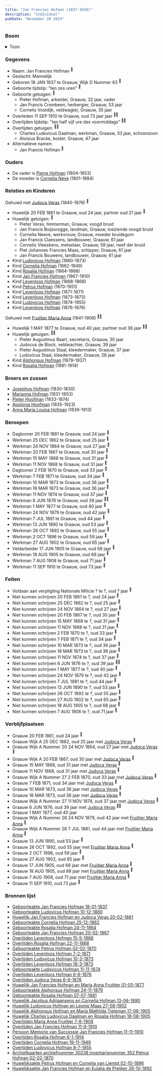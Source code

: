 ```yaml
---
title: "Jan Francies Hofman (1837-1910)"
description: "Individual"
pubDate: "November 20 2024"
---
```


### Boom
<details><summary>Toon</summary>

![test](https://www.plantuml.com/plantuml/svg/dLTjJzim4FxkNt4Q7_O9AKxYl224A5tBXdWJ0wHfcf2R6CX876Id88JuxxiIjw5EeMRVUhvSylZkkUUkkxhXgfbM9T5tXRpdYbSmuTdTZQgdCX_MPQsWKLngT0dPaDiY5v0LAYj5-rjKzyqJLAAQ2ANR8zq89UhcwLwGDs_DIgurF1C0sAjLBjJvRP7TIQ7rzdR52xcp0m5v8UGhdBv-IfCsuijf8PGIyBs-hhZy0bp33y_pV0gmCGh6RBo7Bts-BaIPly3sreHFdgucTTEKOci78XYFze0cNeZniX6oq5gyULhVJSloYilyAbErrfCQyM0O3U3uv1BZM03xYlFf8o8pS8Qrag8iE1oB1z71yH7EU6yKZ88FuE1J1W-TltSj5hpejz4GOvAmXsLxwr7aUI5lPfXJEBWunkS2xnNL655vAMoKnSrjyoJAidv4P2_496zpqpn13Fpkm4JYmSmLC3B_t06NC4OoP8NGTZq21eiwhgyBJU1Wy0esTau4fV1pT8htf5wNY0MqQLvd72w5uhh35BiKXIQXvmmYCacEem-BuNkcq15T50D9rIk62Jr4z0z5DhMpweU12yin8Ir58lUBOCpHu6nsamyeRgC9dKZEvcXyTpHfst1fc9eO418EkRmHCkTL1-sirdmLCkQ4B3Hj7ONkxUVFOv9UdZxe1p-CN2hNySIz3m8A9yFpjWy6rKnibp9qYB8aoxhk8ugTkCIG5x-Mxhk-UlsO1PnJqQWLl4wSicEI4xlJsWXtokZdSfEwu8ddUDpLkn-o7Wppd0gLz1fuVQ7wCUirY3bDMbJdjazYzzx28N1nE2iMWs69mYbSakCqQFio_L_ARWQR6Oqq86QgT0T6s3UDMbjsQDdCiYFBZYqxiUnqsMQUPLFBzeaP8fk_SJFBXVop06Rqt7OmOkJKTaJ4g9hjY8aH5zkH4DFfjYCbfkKi1rx7qDzsK6A8Q3lynG8mLjFYRuEh8XnnXGDY82Nl5e7KSH6WdreJOnXSx2D_lRxiBMrcHXtZkDi5sBkxmA2ylwsbNj67Jhl0OiR5wMTMp5OraTehLFETcSkSje6uxV4aSTVCgDqDKng-sucCcB9s1oQjXXY1PRU4PxrEG0VPnHq3_m7z0m00)
</details>

### Gegevens
- Naam: Jan Francies Hofman <sup><a href="../s00046/" style="text-decoration:none" title="Geboorteakte Jan Francies Hofman 18-01-1837">:link:</a></sup>
- Geslacht: Mannelijk
- Geboren 18 JAN 1837 te Graauw, Wijk D Nummer 63 <sup><a href="../s00046/" style="text-decoration:none" title="Geboorteakte Jan Francies Hofman 18-01-1837">:link:</a></sup>
- Geboorte tijdstip: "ten zes uren" <sup><a href="../s00046/" style="text-decoration:none" title="Geboorteakte Jan Francies Hofman 18-01-1837">:link:</a></sup>
- Geboorte getuigen: <sup><a href="../s00046/" style="text-decoration:none" title="Geboorteakte Jan Francies Hofman 18-01-1837">:link:</a></sup>
  - Pieter Hofman, arbeider, Graauw, 32 jaar, vader
  - Jan Francis Crombeen, herbergier, Graauw, 53 jaar
  - Cornelis Vostdijk, veldwagter, Graauw, 35 jaar
- Overleden 11 SEP 1910 te Graauw, oud 73 jaar jaar <sup><a href="../s00054/" style="text-decoration:none" title="Overlijden Jan Francies Hofman 11-9-1910">:link:</a><a href="../s00429/" style="text-decoration:none" title="Persoon Memorie van Successie Jan Francies Hofman 11-11-1910">:link:</a></sup>
- Overlijden tijdstip: "ten half vijf ure des voormiddags" <sup><a href="../s00054/" style="text-decoration:none" title="Overlijden Jan Francies Hofman 11-9-1910">:link:</a><a href="../s00429/" style="text-decoration:none" title="Persoon Memorie van Successie Jan Francies Hofman 11-11-1910">:link:</a></sup>
- Overlijden getuigen: <sup><a href="../s00054/" style="text-decoration:none" title="Overlijden Jan Francies Hofman 11-9-1910">:link:</a><a href="../s00429/" style="text-decoration:none" title="Persoon Memorie van Successie Jan Francies Hofman 11-11-1910">:link:</a></sup>
  - Charles Ludovicus Daalman, werkman, Graauw, 33 jaar, schoonzoon
  - Aloisius Bracke, koster, Graauw, 47 jaar
- Alternatieve namen:
  - Jan Francis Hofman <sup><a href="../s00410/" style="text-decoration:none" title="Geboorteakte Cornelia Hofman 25-12-1862">:link:</a></sup>

### Ouders
- De vader is [Pierre Hofman](../i00021/) (1804-1853)
- De moeder is [Cornelia Neve](../i00022/) (1801-1884)

### Relaties en Kinderen

Gehuwd met [Judoca Veras](../i00037/) (1840-1876) <sup><a href="../s00050/" style="text-decoration:none" title="Huwelijk Jan Francies Hofman en Judoca Veras 20-02-1861">:link:</a></sup>
- Huwelijk 20 FEB 1861 te Graauw, oud 24 jaar, partner oud 21 jaar <sup><a href="../s00050/" style="text-decoration:none" title="Huwelijk Jan Francies Hofman en Judoca Veras 20-02-1861">:link:</a></sup>
- Huwelijk getuigen:  <sup><a href="../s00050/" style="text-decoration:none" title="Huwelijk Jan Francies Hofman en Judoca Veras 20-02-1861">:link:</a></sup>
  - Pieter Veras, timmerman, Graauw, voogd bruid
  - Jan Francis Buijssrogge, landman, Graauw, toeziende voogd bruid
  - Cornelia Neeve, werkvrouw, Graauw, moeder bruidegom
  - Jan Francis Claessens, landbouwer, Graauw, 61 jaar
  - Cornelis Vleeskens, metselaar, Graauw, 59 jaar, neef der bruid
  - Piet Johannes Francies Maas, schipper, Graauw, 61 jaar
  - Jan Francis Bouwens, landbouwer, Graauw, 61 jaar
- Kind [Ludovicus Hofman](../i00243/) (1860-1873)
- Kind [Cornelia Hofman](../i00244/) (1862-1949)
- Kind [Rosalia Hofman](../i00245/) (1864-1868)
- Kind [Jan Francies Hofman](../i00246/) (1867-1910)
- Kind [Levenloos Hofman](../i00247/) (1868-1868)
- Kind [Petrus Hofman](../i00248/) (1870-1951)
- Kind [Levenloos Hofman](../i00249/) (1871-1871)
- Kind [Levenloos Hofman](../i00250/) (1873-1873)
- Kind [Ludovicus Hofman](../i00251/) (1874-1955)
- Kind [Levenloos Hofman](../i00252/) (1876-1876)

Gehuwd met [Fruijtier Maria Anna](../i00039/) (1841-1908) <sup><a href="../s00052/" style="text-decoration:none" title="Huwelijk Jan Francies Hofman en Maria Anna Fruijtier 01-05-1877">:link:</a><a href="../s00052/" style="text-decoration:none" title="Huwelijk Jan Francies Hofman en Maria Anna Fruijtier 01-05-1877">:link:</a></sup>
- Huwelijk 1 MAY 1877 te Graauw, oud 40 jaar, partner oud 36 jaar <sup><a href="../s00052/" style="text-decoration:none" title="Huwelijk Jan Francies Hofman en Maria Anna Fruijtier 01-05-1877">:link:</a><a href="../s00052/" style="text-decoration:none" title="Huwelijk Jan Francies Hofman en Maria Anna Fruijtier 01-05-1877">:link:</a></sup>
- Huwelijk getuigen:  <sup><a href="../s00052/" style="text-decoration:none" title="Huwelijk Jan Francies Hofman en Maria Anna Fruijtier 01-05-1877">:link:</a><a href="../s00052/" style="text-decoration:none" title="Huwelijk Jan Francies Hofman en Maria Anna Fruijtier 01-05-1877">:link:</a></sup>
  - Pieter Augustinus Baart, secretaris, Graauw, 30 jaar
  - Judocus de Block, veldwachter, Graauw, 39 jaar
  - Pieter Augustinus Staal, kleedermaker, Graauw, 37 jaar
  - Ludovicus Staal, kleedermaker, Graauw, 28 jaar
- Kind [Alphonsus Hofman](../i00253/) (1879-1937)
- Kind [Rosalia Hofman](../i00254/) (1881-1914)

### Broers en zussen
- [Josephus Hofman](../i00033/) (1830-1830)
- [Marianna Hofman](../i00034/) (1831-1853)
- [Pieter Hoofman](../i00013/) (1833-1874)
- [Apolonia Hoofman](../i00028/) (1835-1923)
- [Anna Maria Louisa Hofman](../i00036/) (1839-1913)

### Beroepen
- Daglooner 20 FEB 1861 te Graauw, oud 24 jaar <sup><a href="../s00050/" style="text-decoration:none" title="Huwelijk Jan Francies Hofman en Judoca Veras 20-02-1861">:link:</a></sup>
- Werkman 25 DEC 1862 te Graauw, oud 25 jaar <sup><a href="../s00410/" style="text-decoration:none" title="Geboorteakte Cornelia Hofman 25-12-1862">:link:</a></sup>
- Werkman 24 NOV 1864 te Graauw, oud 27 jaar <sup><a href="../s00411/" style="text-decoration:none" title="Geboorteakte Rosalia Hofman 24-11-1864">:link:</a></sup>
- Werkman 20 FEB 1867 te Graauw, oud 30 jaar <sup><a href="../s00412/" style="text-decoration:none" title="Geboorteakte Jan Francies Hofman 20-02-1867">:link:</a></sup>
- Werkman 15 MAY 1868 te Graauw, oud 31 jaar <sup><a href="../s00413/" style="text-decoration:none" title="Overlijden Levenloos Hofman 15-5-1868">:link:</a></sup>
- Werkman 11 NOV 1868 te Graauw, oud 31 jaar <sup><a href="../s00414/" style="text-decoration:none" title="Overlijden Rosalia Hofman 22-11-1868">:link:</a></sup>
- Daglooner 2 FEB 1870 te Graauw, oud 33 jaar <sup><a href="../s00415/" style="text-decoration:none" title="Geboorteakte Petrus Hofman 02-02-1870">:link:</a></sup>
- Werkman 7 FEB 1871 te Graauw, oud 34 jaar <sup><a href="../s00416/" style="text-decoration:none" title="Overlijden Levenloos Hofman 7-2-1871">:link:</a></sup>
- Werkman 10 MAR 1873 te Graauw, oud 36 jaar <sup><a href="../s00418/" style="text-decoration:none" title="Overlijden Ludovicus Hofman 10-3-1873">:link:</a></sup>
- Werkman 18 MAR 1873 te Graauw, oud 36 jaar <sup><a href="../s00417/" style="text-decoration:none" title="Overlijden Levenloos Hofman 18-3-1873">:link:</a></sup>
- Werkman 11 NOV 1874 te Graauw, oud 37 jaar <sup><a href="../s00419/" style="text-decoration:none" title="Geboorteakte Ludovicus Hofman 11-11-1874">:link:</a></sup>
- Werkman 6 JUN 1876 te Graauw, oud 39 jaar <sup><a href="../s00420/" style="text-decoration:none" title="Overlijden Levenloos Hofman 6-6-1876">:link:</a><a href="../s00421/" style="text-decoration:none" title="Overlijden Judoca Veras 6-6-1876">:link:</a></sup>
- Werkman 1 MAY 1877 te Graauw, oud 40 jaar <sup><a href="../s00052/" style="text-decoration:none" title="Huwelijk Jan Francies Hofman en Maria Anna Fruijtier 01-05-1877">:link:</a></sup>
- Werkman 24 NOV 1879 te Graauw, oud 42 jaar <sup><a href="../s00422/" style="text-decoration:none" title="Geboorteakte Alphonsus Hofman 24-11-1879">:link:</a></sup>
- Werkman 7 JUL 1881 te Graauw, oud 44 jaar <sup><a href="../s00423/" style="text-decoration:none" title="Geboorteakte Rosalia Hofman 07-07-1881">:link:</a></sup>
- Werkman 13 JUN 1890 te Graauw, oud 53 jaar <sup><a href="../s00424/" style="text-decoration:none" title="Huwelijk Jacobus Adriaansens en Cornelia Hofman 13-06-1890">:link:</a></sup>
- Werkman 26 OCT 1892 te Graauw, oud 55 jaar <sup><a href="../s00457/" style="text-decoration:none" title="Huwelijksakte Jan Francies Hofman en Eulalia de Preijker 26-10-1892">:link:</a></sup>
- Werkman 2 OCT 1896 te Graauw, oud 59 jaar <sup><a href="../s00455/" style="text-decoration:none" title="Huwelijksakte Petrus Hofman en Cornelia van Liempt 02-10-1896">:link:</a></sup>
- Werkman 27 AUG 1902 te Graauw, oud 65 jaar <sup><a href="../s00425/" style="text-decoration:none" title="Huwelijk Ludovicus Hofman en Leonie Maas 27-08-1902">:link:</a></sup>
- Veldarbeider 17 JUN 1905 te Graauw, oud 68 jaar <sup><a href="../s00426/" style="text-decoration:none" title="Huwelijk Alphonsus Hofman en Maria Mathilda Tieleman 17-06-1905">:link:</a></sup>
- Werkman 18 AUG 1905 te Graauw, oud 68 jaar <sup><a href="../s00427/" style="text-decoration:none" title="Huwelijk Charles Ludovicus Daalman en Rosalia Hofman 18-08-1905">:link:</a></sup>
- Werkman 7 AUG 1908 te Graauw, oud 71 jaar <sup><a href="../s00428/" style="text-decoration:none" title="Overlijden Maria Anna Fruijtier 7-8-1908">:link:</a></sup>
- Werkman 11 SEP 1910 te Graauw, oud 73 jaar <sup><a href="../s00054/" style="text-decoration:none" title="Overlijden Jan Francies Hofman 11-9-1910">:link:</a></sup>

### Feiten
- Voldaan aan verpligting Nationale Milicie ? te ?, oud ? jaar <sup><a href="../s00050/" style="text-decoration:none" title="Huwelijk Jan Francies Hofman en Judoca Veras 20-02-1861">:link:</a></sup>
- Niet kunnen schrijven 20 FEB 1861 te ?, oud 24 jaar <sup><a href="../s00050/" style="text-decoration:none" title="Huwelijk Jan Francies Hofman en Judoca Veras 20-02-1861">:link:</a></sup>
- Niet kunnen schrijven 25 DEC 1862 te ?, oud 25 jaar <sup><a href="../s00410/" style="text-decoration:none" title="Geboorteakte Cornelia Hofman 25-12-1862">:link:</a></sup>
- Niet kunnen schrijven 24 NOV 1864 te ?, oud 27 jaar <sup><a href="../s00411/" style="text-decoration:none" title="Geboorteakte Rosalia Hofman 24-11-1864">:link:</a></sup>
- Niet kunnen schrijven 20 FEB 1867 te ?, oud 30 jaar <sup><a href="../s00412/" style="text-decoration:none" title="Geboorteakte Jan Francies Hofman 20-02-1867">:link:</a></sup>
- Niet kunnen schrijven 15 MAY 1868 te ?, oud 31 jaar <sup><a href="../s00413/" style="text-decoration:none" title="Overlijden Levenloos Hofman 15-5-1868">:link:</a></sup>
- Niet kunnen schrijven 11 NOV 1868 te ?, oud 31 jaar <sup><a href="../s00414/" style="text-decoration:none" title="Overlijden Rosalia Hofman 22-11-1868">:link:</a></sup>
- Niet kunnen schrijven 2 FEB 1870 te ?, oud 33 jaar <sup><a href="../s00415/" style="text-decoration:none" title="Geboorteakte Petrus Hofman 02-02-1870">:link:</a></sup>
- Niet kunnen schrijven 7 FEB 1871 te ?, oud 34 jaar <sup><a href="../s00416/" style="text-decoration:none" title="Overlijden Levenloos Hofman 7-2-1871">:link:</a></sup>
- Niet kunnen schrijven 10 MAR 1873 te ?, oud 36 jaar <sup><a href="../s00418/" style="text-decoration:none" title="Overlijden Ludovicus Hofman 10-3-1873">:link:</a></sup>
- Niet kunnen schrijven 18 MAR 1873 te ?, oud 36 jaar <sup><a href="../s00417/" style="text-decoration:none" title="Overlijden Levenloos Hofman 18-3-1873">:link:</a></sup>
- Niet kunnen schrijven 11 NOV 1874 te ?, oud 37 jaar <sup><a href="../s00419/" style="text-decoration:none" title="Geboorteakte Ludovicus Hofman 11-11-1874">:link:</a></sup>
- Niet kunnen schrijven 6 JUN 1876 te ?, oud 39 jaar <sup><a href="../s00420/" style="text-decoration:none" title="Overlijden Levenloos Hofman 6-6-1876">:link:</a><a href="../s00421/" style="text-decoration:none" title="Overlijden Judoca Veras 6-6-1876">:link:</a></sup>
- Niet kunnen schrijven 1 MAY 1877 te ?, oud 40 jaar <sup><a href="../s00052/" style="text-decoration:none" title="Huwelijk Jan Francies Hofman en Maria Anna Fruijtier 01-05-1877">:link:</a></sup>
- Niet kunnen schrijven 24 NOV 1879 te ?, oud 42 jaar <sup><a href="../s00422/" style="text-decoration:none" title="Geboorteakte Alphonsus Hofman 24-11-1879">:link:</a></sup>
- Niet kunnen schrijven 7 JUL 1881 te ?, oud 44 jaar <sup><a href="../s00423/" style="text-decoration:none" title="Geboorteakte Rosalia Hofman 07-07-1881">:link:</a></sup>
- Niet kunnen schrijven 13 JUN 1890 te ?, oud 53 jaar <sup><a href="../s00424/" style="text-decoration:none" title="Huwelijk Jacobus Adriaansens en Cornelia Hofman 13-06-1890">:link:</a></sup>
- Niet kunnen schrijven 26 OCT 1892 te ?, oud 55 jaar <sup><a href="../s00457/" style="text-decoration:none" title="Huwelijksakte Jan Francies Hofman en Eulalia de Preijker 26-10-1892">:link:</a></sup>
- Niet kunnen schrijven 27 AUG 1902 te ?, oud 65 jaar <sup><a href="../s00425/" style="text-decoration:none" title="Huwelijk Ludovicus Hofman en Leonie Maas 27-08-1902">:link:</a></sup>
- Niet kunnen schrijven 18 AUG 1905 te ?, oud 68 jaar <sup><a href="../s00427/" style="text-decoration:none" title="Huwelijk Charles Ludovicus Daalman en Rosalia Hofman 18-08-1905">:link:</a></sup>
- Niet kunnen schrijven 7 AUG 1908 te ?, oud 71 jaar <sup><a href="../s00428/" style="text-decoration:none" title="Overlijden Maria Anna Fruijtier 7-8-1908">:link:</a></sup>

### Verblijfplaatsen
- Graauw  20 FEB 1861, oud 24 jaar  <sup><a href="../s00050/" style="text-decoration:none" title="Huwelijk Jan Francies Hofman en Judoca Veras 20-02-1861">:link:</a></sup>
- Graauw Wijk A 25 DEC 1862, oud 25 jaar met [Judoca Veras](../i00037/) <sup><a href="../s00410/" style="text-decoration:none" title="Geboorteakte Cornelia Hofman 25-12-1862">:link:</a></sup>
- Graauw Wijk A Nummer 20 24 NOV 1864, oud 27 jaar met [Judoca Veras](../i00037/) <sup><a href="../s00411/" style="text-decoration:none" title="Geboorteakte Rosalia Hofman 24-11-1864">:link:</a></sup>
- Graauw Wijk A 20 FEB 1867, oud 30 jaar met [Judoca Veras](../i00037/) <sup><a href="../s00412/" style="text-decoration:none" title="Geboorteakte Jan Francies Hofman 20-02-1867">:link:</a></sup>
- Graauw  15 MAY 1868, oud 31 jaar met [Judoca Veras](../i00037/) <sup><a href="../s00413/" style="text-decoration:none" title="Overlijden Levenloos Hofman 15-5-1868">:link:</a></sup>
- Graauw  11 NOV 1868, oud 31 jaar met [Judoca Veras](../i00037/) <sup><a href="../s00414/" style="text-decoration:none" title="Overlijden Rosalia Hofman 22-11-1868">:link:</a></sup>
- Graauw Wijk A Nummer 27 2 FEB 1870, oud 33 jaar met [Judoca Veras](../i00037/) <sup><a href="../s00415/" style="text-decoration:none" title="Geboorteakte Petrus Hofman 02-02-1870">:link:</a></sup>
- Graauw  7 FEB 1871, oud 34 jaar met [Judoca Veras](../i00037/) <sup><a href="../s00416/" style="text-decoration:none" title="Overlijden Levenloos Hofman 7-2-1871">:link:</a></sup>
- Graauw  10 MAR 1873, oud 36 jaar met [Judoca Veras](../i00037/) <sup><a href="../s00418/" style="text-decoration:none" title="Overlijden Ludovicus Hofman 10-3-1873">:link:</a></sup>
- Graauw  18 MAR 1873, oud 36 jaar met [Judoca Veras](../i00037/) <sup><a href="../s00417/" style="text-decoration:none" title="Overlijden Levenloos Hofman 18-3-1873">:link:</a></sup>
- Graauw Wijk A Nummer 27 11 NOV 1874, oud 37 jaar met [Judoca Veras](../i00037/) <sup><a href="../s00419/" style="text-decoration:none" title="Geboorteakte Ludovicus Hofman 11-11-1874">:link:</a></sup>
- Graauw  6 JUN 1876, oud 39 jaar met [Judoca Veras](../i00037/) <sup><a href="../s00420/" style="text-decoration:none" title="Overlijden Levenloos Hofman 6-6-1876">:link:</a><a href="../s00421/" style="text-decoration:none" title="Overlijden Judoca Veras 6-6-1876">:link:</a></sup>
- Graauw  1 MAY 1877, oud 40 jaar  
- Graauw Wijk A Nummer 26 24 NOV 1879, oud 42 jaar met [Fruijtier Maria Anna](../i00039/) <sup><a href="../s00422/" style="text-decoration:none" title="Geboorteakte Alphonsus Hofman 24-11-1879">:link:</a></sup>
- Graauw Wijk A Nummer 26 7 JUL 1881, oud 44 jaar met [Fruijtier Maria Anna](../i00039/) <sup><a href="../s00423/" style="text-decoration:none" title="Geboorteakte Rosalia Hofman 07-07-1881">:link:</a></sup>
- Graauw  13 JUN 1890, oud 53 jaar  <sup><a href="../s00424/" style="text-decoration:none" title="Huwelijk Jacobus Adriaansens en Cornelia Hofman 13-06-1890">:link:</a></sup>
- Graauw  26 OCT 1892, oud 55 jaar met [Fruijtier Maria Anna](../i00039/) <sup><a href="../s00457/" style="text-decoration:none" title="Huwelijksakte Jan Francies Hofman en Eulalia de Preijker 26-10-1892">:link:</a></sup>
- Graauw  2 OCT 1896, oud 59 jaar  <sup><a href="../s00455/" style="text-decoration:none" title="Huwelijksakte Petrus Hofman en Cornelia van Liempt 02-10-1896">:link:</a></sup>
- Graauw  27 AUG 1902, oud 65 jaar  <sup><a href="../s00425/" style="text-decoration:none" title="Huwelijk Ludovicus Hofman en Leonie Maas 27-08-1902">:link:</a></sup>
- Graauw  17 JUN 1905, oud 68 jaar met [Fruijtier Maria Anna](../i00039/) <sup><a href="../s00426/" style="text-decoration:none" title="Huwelijk Alphonsus Hofman en Maria Mathilda Tieleman 17-06-1905">:link:</a></sup>
- Graauw  18 AUG 1905, oud 68 jaar met [Fruijtier Maria Anna](../i00039/) <sup><a href="../s00427/" style="text-decoration:none" title="Huwelijk Charles Ludovicus Daalman en Rosalia Hofman 18-08-1905">:link:</a></sup>
- Graauw  7 AUG 1908, oud 71 jaar met [Fruijtier Maria Anna](../i00039/) <sup><a href="../s00428/" style="text-decoration:none" title="Overlijden Maria Anna Fruijtier 7-8-1908">:link:</a></sup>
- Graauw  11 SEP 1910, oud 73 jaar  <sup><a href="../s00054/" style="text-decoration:none" title="Overlijden Jan Francies Hofman 11-9-1910">:link:</a></sup>

### Bronnen lijst
- [Geboorteakte Jan Francies Hofman 18-01-1837](../s00046/)
- [Geboorteakte Ludovicus Hofman 10-12-1860](../s00409/)
- [Huwelijk Jan Francies Hofman en Judoca Veras 20-02-1861](../s00050/)
- [Geboorteakte Cornelia Hofman 25-12-1862](../s00410/)
- [Geboorteakte Rosalia Hofman 24-11-1864](../s00411/)
- [Geboorteakte Jan Francies Hofman 20-02-1867](../s00412/)
- [Overlijden Levenloos Hofman 15-5-1868](../s00413/)
- [Overlijden Rosalia Hofman 22-11-1868](../s00414/)
- [Geboorteakte Petrus Hofman 02-02-1870](../s00415/)
- [Overlijden Levenloos Hofman 7-2-1871](../s00416/)
- [Overlijden Ludovicus Hofman 10-3-1873](../s00418/)
- [Overlijden Levenloos Hofman 18-3-1873](../s00417/)
- [Geboorteakte Ludovicus Hofman 11-11-1874](../s00419/)
- [Overlijden Levenloos Hofman 6-6-1876](../s00420/)
- [Overlijden Judoca Veras 6-6-1876](../s00421/)
- [Huwelijk Jan Francies Hofman en Maria Anna Fruijtier 01-05-1877](../s00052/)
- [Geboorteakte Alphonsus Hofman 24-11-1879](../s00422/)
- [Geboorteakte Rosalia Hofman 07-07-1881](../s00423/)
- [Huwelijk Jacobus Adriaansens en Cornelia Hofman 13-06-1890](../s00424/)
- [Huwelijk Ludovicus Hofman en Leonie Maas 27-08-1902](../s00425/)
- [Huwelijk Alphonsus Hofman en Maria Mathilda Tieleman 17-06-1905](../s00426/)
- [Huwelijk Charles Ludovicus Daalman en Rosalia Hofman 18-08-1905](../s00427/)
- [Overlijden Maria Anna Fruijtier 7-8-1908](../s00428/)
- [Overlijden Jan Francies Hofman 11-9-1910](../s00054/)
- [Persoon Memorie van Successie Jan Francies Hofman 11-11-1910](../s00429/)
- [Overlijden Rosalia Hofman 6-1-1914](../s00430/)
- [Overlijden Cornelia Hofman 19-11-1949](../s00431/)
- [Overlijden Ludovicus Hofman 8-7-1955](../s00432/)
- [Archiefkaarten archiefnummer 30238 inventarisnummer 352 Petrus Hofman 02-02-1870](../s00434/)
- [Huwelijksakte Petrus Hofman en Cornelia van Liempt 02-10-1896](../s00455/)
- [Huwelijksakte Jan Francies Hofman en Eulalia de Preijker 26-10-1892](../s00457/)